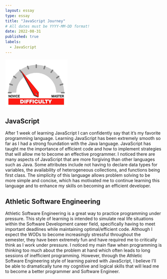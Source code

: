 ```yaml
---
layout: essay
type: essay
title: "JavaScript Journey"
# All dates must be YYYY-MM-DD format!
date: 2022-08-31
published: true
labels:
  - JavaScript
---
```


<img width="200px" class="rounded float-start pe-4" src="../img/difficulty/degree_difficulty.jpg">

## JavaScript

After 1 week of learning JavaScript I can confidently say that it’s my favorite programming language. Learning JavaScript has been extremely smooth so far as I had a strong foundation with the Java language. JavaScript has taught me the importance of efficient code and how to implement strategies that will allow me to become an effective programmer. I noticed there are many aspects of JavaScript that are more forgiving than other languages such as Java. Some attributes include not having to declare data types for variables, the availability of heterogeneous collections, and functions being first class. The simplicity of this language allows problem solving to be more simple and concise, which has motivated me to continue learning this language and to enhance my skills on becoming an efficient developer.

## Athletic Software Engineering

Athletic Software Engineering is a great way to practice programming under pressure. This style of learning is intended to simulate real life situations within the Software Development career field, specifically having to meet important deadlines while maintaining optimal/efficient code. Although I expect the WODs to become increasingly stressful throughout the semester, they have been extremely fun and have required me to critically think as I work under pressure. I noticed my main flaw when programming is thinking too much about the problem at hand which often leads to long sessions of inefficient programming. However, through the Athletic Software Engineering style of learning paired with JavaScript, I believe I’ll be able to dramatically tune my cognitive and logical skills that will lead me to become a better programmer and Software Engineer. 
